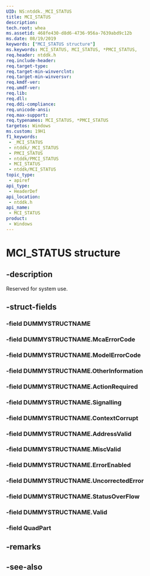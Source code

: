 ```yaml
---
UID: NS:ntddk._MCI_STATUS
title: MCI_STATUS
description: 
tech.root: whea
ms.assetid: 468fe430-d8d6-4736-956a-7639abd9c12b
ms.date: 08/19/2019
keywords: ["MCI_STATUS structure"]
ms.keywords: MCI_STATUS, MCI_STATUS, *PMCI_STATUS,
req.header: ntddk.h
req.include-header: 
req.target-type: 
req.target-min-winverclnt: 
req.target-min-winversvr: 
req.kmdf-ver: 
req.umdf-ver: 
req.lib: 
req.dll: 
req.ddi-compliance: 
req.unicode-ansi: 
req.max-support: 
req.typenames: MCI_STATUS, *PMCI_STATUS
targetos: Windows
ms.custom: 19H1
f1_keywords:
 - _MCI_STATUS
 - ntddk/_MCI_STATUS
 - PMCI_STATUS
 - ntddk/PMCI_STATUS
 - MCI_STATUS
 - ntddk/MCI_STATUS
topic_type:
 - apiref
api_type:
 - HeaderDef
api_location:
 - ntddk.h
api_name:
 - MCI_STATUS
product:
 - Windows
---
```


# MCI_STATUS structure


## -description

Reserved for system use.

## -struct-fields

### -field DUMMYSTRUCTNAME

### -field DUMMYSTRUCTNAME.McaErrorCode

### -field DUMMYSTRUCTNAME.ModelErrorCode

### -field DUMMYSTRUCTNAME.OtherInformation

### -field DUMMYSTRUCTNAME.ActionRequired

### -field DUMMYSTRUCTNAME.Signalling

### -field DUMMYSTRUCTNAME.ContextCorrupt

### -field DUMMYSTRUCTNAME.AddressValid

### -field DUMMYSTRUCTNAME.MiscValid

### -field DUMMYSTRUCTNAME.ErrorEnabled

### -field DUMMYSTRUCTNAME.UncorrectedError

### -field DUMMYSTRUCTNAME.StatusOverFlow

### -field DUMMYSTRUCTNAME.Valid

### -field QuadPart

## -remarks

## -see-also

